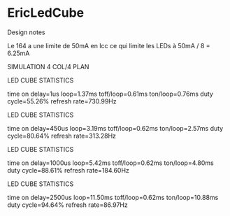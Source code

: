 ﻿EricLedCube
===========

Design notes

Le 164 a une limite de 50mA en Icc ce qui limite les LEDs à 50mA / 8 = 6.25mA

SIMULATION 4 COL/4 PLAN

LED CUBE STATISTICS

time on delay=1us
loop=1.37ms
toff/loop=0.61ms
ton/loop=0.76ms
duty cycle=55.26%
refresh rate=730.99Hz

LED CUBE STATISTICS

time on delay=450us
loop=3.19ms
toff/loop=0.62ms
ton/loop=2.57ms
duty cycle=80.64%
refresh rate=313.28Hz

LED CUBE STATISTICS

time on delay=1000us
loop=5.42ms
toff/loop=0.62ms
ton/loop=4.80ms
duty cycle=88.61%
refresh rate=184.60Hz

LED CUBE STATISTICS

time on delay=2500us
loop=11.50ms
toff/loop=0.62ms
ton/loop=10.88ms
duty cycle=94.64%
refresh rate=86.97Hz
